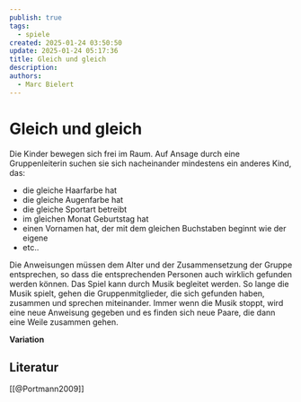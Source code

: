 ```yaml
---
publish: true
tags:
  - spiele
created: 2025-01-24 03:50:50
update: 2025-01-24 05:17:36
title: Gleich und gleich
description: 
authors:
  - Marc Bielert
---
```


# Gleich und gleich

Die Kinder bewegen sich frei im Raum. Auf Ansage durch eine Gruppenleiterin suchen sie sich nacheinander mindestens ein anderes Kind, das:

- die gleiche Haarfarbe hat
- die gleiche Augenfarbe hat
- die gleiche Sportart betreibt
- im gleichen Monat Geburtstag hat
- einen Vornamen hat, der mit dem gleichen Buchstaben beginnt wie der eigene
- etc..

Die Anweisungen müssen dem Alter und der Zusammensetzung der Gruppe entsprechen, so dass die entsprechenden Personen auch wirklich gefunden werden können. Das Spiel kann durch Musik begleitet werden. So lange die Musik spielt, gehen die Gruppenmitglieder, die sich gefunden haben, zusammen und sprechen miteinander. Immer wenn die Musik stoppt, wird eine neue Anweisung gegeben und es finden sich neue Paare, die dann eine Weile zusammen gehen.

**Variation**

## Literatur

[[@Portmann2009]]

